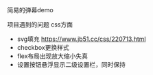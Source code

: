 简易的弹幕demo



项目遇到的问题
css方面


+ svg填充
    https://www.jb51.cc/css/220713.html
+ checkbox更换样式
+ flex布局出现放大缩小失真
+ 设置按钮悬浮显示二级设置栏，同时保持